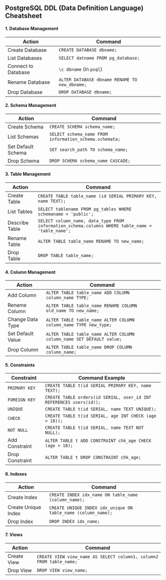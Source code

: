 ## **PostgreSQL DDL (Data Definition Language) Cheatsheet**  

#### **1. Database Management**  
| Action | Command |
|--------|---------|
| Create Database | `CREATE DATABASE dbname;` |
| List Databases | `SELECT datname FROM pg_database;` |
| Connect to Database | `\c dbname` (in `psql`) |
| Rename Database | `ALTER DATABASE dbname RENAME TO new_dbname;` |
| Drop Database | `DROP DATABASE dbname;` |

#### **2. Schema Management**  
| Action | Command |
|--------|---------|
| Create Schema | `CREATE SCHEMA schema_name;` |
| List Schemas | `SELECT schema_name FROM information_schema.schemata;` |
| Set Default Schema | `SET search_path TO schema_name;` |
| Drop Schema | `DROP SCHEMA schema_name CASCADE;` |

#### **3. Table Management**  
| Action | Command |
|--------|---------|
| Create Table | `CREATE TABLE table_name (id SERIAL PRIMARY KEY, name TEXT);` |
| List Tables | `SELECT tablename FROM pg_tables WHERE schemaname = 'public';` |
| Describe Table | `SELECT column_name, data_type FROM information_schema.columns WHERE table_name = 'table_name';` |
| Rename Table | `ALTER TABLE table_name RENAME TO new_name;` |
| Drop Table | `DROP TABLE table_name;` |

#### **4. Column Management**  
| Action | Command |
|--------|---------|
| Add Column | `ALTER TABLE table_name ADD COLUMN column_name TYPE;` |
| Rename Column | `ALTER TABLE table_name RENAME COLUMN old_name TO new_name;` |
| Change Data Type | `ALTER TABLE table_name ALTER COLUMN column_name TYPE new_type;` |
| Set Default Value | `ALTER TABLE table_name ALTER COLUMN column_name SET DEFAULT value;` |
| Drop Column | `ALTER TABLE table_name DROP COLUMN column_name;` |

#### **5. Constraints**  
| Constraint | Command Example |
|------------|----------------|
| `PRIMARY KEY` | `CREATE TABLE t(id SERIAL PRIMARY KEY, name TEXT);` |
| `FOREIGN KEY` | `CREATE TABLE orders(id SERIAL, user_id INT REFERENCES users(id));` |
| `UNIQUE` | `CREATE TABLE t(id SERIAL, name TEXT UNIQUE);` |
| `CHECK` | `CREATE TABLE t(id SERIAL, age INT CHECK (age > 18));` |
| `NOT NULL` | `CREATE TABLE t(id SERIAL, name TEXT NOT NULL);` |
| Add Constraint | `ALTER TABLE t ADD CONSTRAINT chk_age CHECK (age > 18);` |
| Drop Constraint | `ALTER TABLE t DROP CONSTRAINT chk_age;` |

#### **6. Indexes**  
| Action | Command |
|--------|---------|
| Create Index | `CREATE INDEX idx_name ON table_name (column_name);` |
| Create Unique Index | `CREATE UNIQUE INDEX idx_unique ON table_name (column_name);` |
| Drop Index | `DROP INDEX idx_name;` |

#### **7. Views**  
| Action | Command |
|--------|---------|
| Create View | `CREATE VIEW view_name AS SELECT column1, column2 FROM table_name;` |
| Drop View | `DROP VIEW view_name;` |
